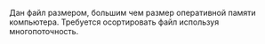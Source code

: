 Дан файл размером, большим чем размер оперативной памяти компьютера. 
Требуется осортировать файл используя многопоточность. 
